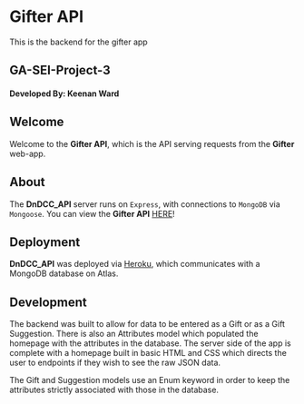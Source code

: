 # Gifter API

This is the backend for the gifter app

## GA-SEI-Project-3

#### Developed By: Keenan Ward

## Welcome

Welcome to the **Gifter API**, which is the API serving requests from the **Gifter** web-app.

## About

The **DnDCC_API** server runs on `Express`, with connections to `MongoDB` via `Mongoose`. You can view the **Gifter API** [HERE](https://gifter-backend-api.herokuapp.com/)!

## Deployment

**DnDCC_API** was deployed via [Heroku](https://www.heroku.com/), which communicates with a MongoDB database on Atlas.

## Development

The backend was built to allow for data to be entered as a Gift or as a Gift Suggestion. There is also an Attributes model which populated the homepage with the attributes in the database. The server side of the app is complete with a homepage built in basic HTML and CSS which directs the user to endpoints if they wish to see the raw JSON data.

The Gift and Suggestion models use an Enum keyword in order to keep the attributes strictly associated with those in the database.
